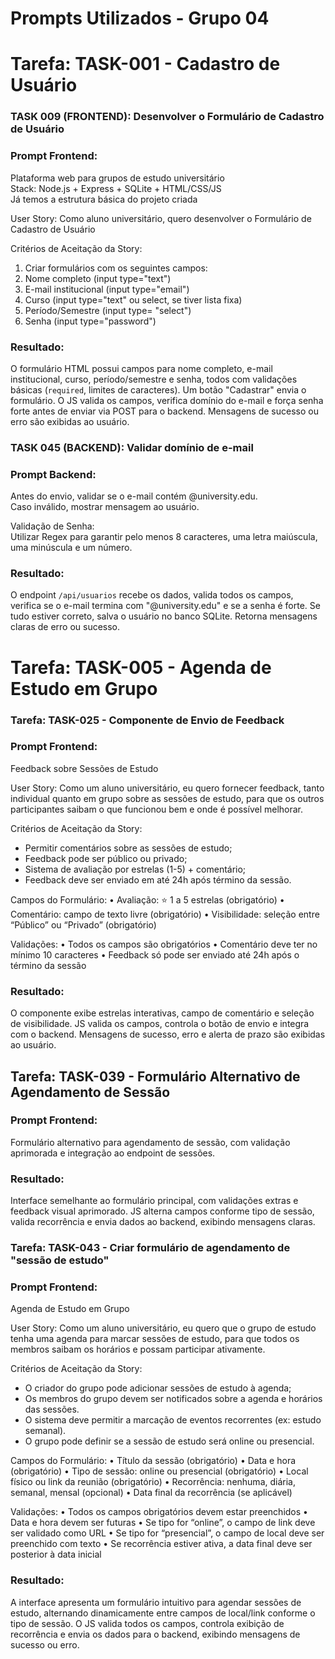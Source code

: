 # Prompts Utilizados - Grupo 04

# Tarefa: TASK-001 - Cadastro de Usuário

### TASK 009 (FRONTEND): Desenvolver o Formulário de Cadastro de Usuário

### Prompt Frontend:
Plataforma web para grupos de estudo universitário  
Stack: Node.js + Express + SQLite + HTML/CSS/JS  
Já temos a estrutura básica do projeto criada

User Story: Como aluno universitário, quero desenvolver o Formulário de Cadastro de Usuário

Critérios de Aceitação da Story:
1. Criar formulários com os seguintes campos:
2. Nome completo (input type="text")
3. E-mail institucional (input type="email")
4. Curso (input type="text" ou select, se tiver lista fixa)
5. Período/Semestre (input type= "select")
6. Senha (input type="password")

### Resultado:
O formulário HTML possui campos para nome completo, e-mail institucional, curso, período/semestre e senha, todos com validações básicas (`required`, limites de caracteres). Um botão "Cadastrar" envia o formulário. O JS valida os campos, verifica domínio do e-mail e força senha forte antes de enviar via POST para o backend. Mensagens de sucesso ou erro são exibidas ao usuário.

### TASK 045 (BACKEND): Validar domínio de e-mail

### Prompt Backend:
Antes do envio, validar se o e-mail contém @university.edu.  
Caso inválido, mostrar mensagem ao usuário.

Validação de Senha:  
Utilizar Regex para garantir pelo menos 8 caracteres, uma letra maiúscula, uma minúscula e um número.

### Resultado:
O endpoint `/api/usuarios` recebe os dados, valida todos os campos, verifica se o e-mail termina com "@university.edu" e se a senha é forte. Se tudo estiver correto, salva o usuário no banco SQLite. Retorna mensagens claras de erro ou sucesso.

# Tarefa: TASK-005 - Agenda de Estudo em Grupo 

### Tarefa: TASK-025 - Componente de Envio de Feedback

### Prompt Frontend:
Feedback sobre Sessões de Estudo

User Story: Como um aluno universitário, eu quero fornecer feedback, tanto individual quanto em grupo sobre as sessões de estudo, para que os outros participantes saibam o que funcionou bem e onde é possível melhorar.

Critérios de Aceitação da Story:
- Permitir comentários sobre as sessões de estudo;
- Feedback pode ser público ou privado;
- Sistema de avaliação por estrelas (1-5) + comentário;
- Feedback deve ser enviado em até 24h após término da sessão.

Campos do Formulário:
•  Avaliação: ⭐ 1 a 5 estrelas (obrigatório)
•  Comentário: campo de texto livre (obrigatório)
•  Visibilidade: seleção entre “Público” ou “Privado” (obrigatório)

Validações:
•  Todos os campos são obrigatórios
•  Comentário deve ter no mínimo 10 caracteres
•  Feedback só pode ser enviado até 24h após o término da sessão

### Resultado:
O componente exibe estrelas interativas, campo de comentário e seleção de visibilidade. JS valida os campos, controla o botão de envio e integra com o backend. Mensagens de sucesso, erro e alerta de prazo são exibidas ao usuário.



## Tarefa: TASK-039 - Formulário Alternativo de Agendamento de Sessão

### Prompt Frontend:
Formulário alternativo para agendamento de sessão, com validação aprimorada e integração ao endpoint de sessões.

### Resultado:
Interface semelhante ao formulário principal, com validações extras e feedback visual aprimorado. JS alterna campos conforme tipo de sessão, valida recorrência e envia dados ao backend, exibindo mensagens claras.

### Tarefa: TASK-043 - Criar formulário de agendamento de "sessão de estudo"

### Prompt Frontend:
Agenda de Estudo em Grupo

User Story: Como um aluno universitário, eu quero que o grupo de estudo tenha uma agenda para marcar sessões de estudo, para que todos os membros saibam os horários e possam participar ativamente.

Critérios de Aceitação da Story:
- O criador do grupo pode adicionar sessões de estudo à agenda;
- Os membros do grupo devem ser notificados sobre a agenda e horários das sessões.
- O sistema deve permitir a marcação de eventos recorrentes (ex: estudo semanal).
- O grupo pode definir se a sessão de estudo será online ou presencial.

Campos do Formulário:
•  Título da sessão (obrigatório)
•  Data e hora (obrigatório)
•  Tipo de sessão: online ou presencial (obrigatório)
•  Local físico ou link da reunião (obrigatório)
•  Recorrência: nenhuma, diária, semanal, mensal (opcional)
•  Data final da recorrência (se aplicável)

Validações:
•  Todos os campos obrigatórios devem estar preenchidos
•  Data e hora devem ser futuras
•  Se tipo for “online”, o campo de link deve ser validado como URL
•  Se tipo for “presencial”, o campo de local deve ser preenchido com texto
•  Se recorrência estiver ativa, a data final deve ser posterior à data inicial

### Resultado:
A interface apresenta um formulário intuitivo para agendar sessões de estudo, alternando dinamicamente entre campos de local/link conforme o tipo de sessão. O JS valida todos os campos, controla exibição de recorrência e envia os dados para o backend, exibindo mensagens de sucesso ou erro.